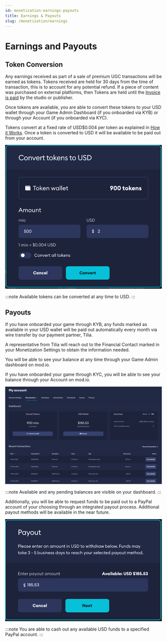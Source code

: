 ```yaml
---
id: monetization-earnings-payouts
title: Earnings & Payouts
slug: /monetization/earnings
---
```


# Earnings and Payouts

## Token Conversion

Any earnings received as part of a sale of premium UGC transactions will be earned as tokens. Tokens received are held
for 30 days from the time of transaction, this is to account for any potential refund. If a piece of content was
purchased on external platforms, then Tokens are held until the [Invoice is paid](/monetization/invoices) by the studio or publisher.

Once tokens are available, you are able to convert these tokens to your USD wallet through your Game Admin Dashboard (if
you onboarded via KYB) or through your Account (if you onboarded via KYC).

Tokens convert at a fixed rate of USD$0.004 per token as explained in [How it Works](/monetization/how-it-works). Once a token is
converted to USD it
will be available to be paid out from your account.

![Token Conversion Flow](images/token-conversion.png)

:::note
Available tokens can be converted at any time to USD.
:::

## Payouts

If you have onboarded your game through KYB, any funds marked as available in your USD wallet will be paid out
automatically every month via wire transfer by our payment partner, Tilia.

A representative from Tilia will reach out to the Financial Contact marked in your Monetization Settings to obtain the
information needed.

You will be able to see your balance at any time through your Game Admin dashboard on mod.io.

If you have onboarded your game through KYC, you will be able to see your balance through your Account on mod.io.

![Payout Dashboard](images/payout.png)

:::note
Available and any pending balances are visible on your dashboard.
:::

Additionally, you will be able to request funds to be paid out to a PayPal account of your choosing through an
integrated payout process. Additional payout methods will be available in the near future.

![Payout Modal Flow](images/payout-modal.png)

:::note
You are able to cash out any available USD funds to a specified PayPal account.
:::
